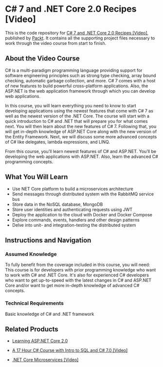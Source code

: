 


# C# 7 and .NET Core 2.0 Recipes [Video]
This is the code repository for [C# 7 and .NET Core 2.0 Recipes [Video]](https://www.packtpub.com/application-development/c-7-and-net-core-20-recipes-video?utm_source=github&utm_medium=repository&utm_campaign=9781787289444), published by [Packt](https://www.packtpub.com/?utm_source=github). It contains all the supporting project files necessary to work through the video course from start to finish.
## About the Video Course
C# is a multi-paradigm programming language providing support for software engineering principles such as strong type checking, array bound checking, automatic garbage collection, and more. C# 7 comes with a host of new features to build powerful cross-platform applications. Also, the ASP.NET is the web application framework through which you can develop web applications.

In this course, you will learn everything you need to know to start developing applications using the newest features that come with C# 7 as well as the newest version of the .NET Core. The course will start with a quick introduction to C# and .NET that will prepare you for what comes next. You will then learn about the new features of C# 7. Following that, you will get in-depth knowledge of ASP.NET Core along with the new version of the Entity Framework. Next, we will discuss some more advanced concepts of C# like delegates, lambda expressions, and LINQ.

From this course, you’ll learn newest features of C# and ASP.NET. You’ll be developing the web applications with ASP.NET. Also, learn the advanced C# programming concepts.

<H2>What You Will Learn</H2>
<DIV class=book-info-will-learn-text>
<UL>
<LI>Use NET Core platform to build a microservices architecture 
<LI>Send messages through distributed system with the RabbitMQ service bus 
<LI>Store data in the NoSQL database, MongoDB 
<LI>Store user identities and authenticating requests using JWT 
<LI>Deploy the application to the cloud with Docker and Docker Compose 
<LI>Explore commands, events, handlers and other design patterns 
<LI>Delve into unit- and integration-testing the distributed system </LI></UL></DIV>

## Instructions and Navigation
### Assumed Knowledge
To fully benefit from the coverage included in this course, you will need:<br/>
This course is for developers with prior programming knowledge who want to work with C# and .NET Core. It's also for experienced C# developers who want to get up-to-speed with the latest changes in C# and ASP.NET Core and/or want to get more in-depth knowledge of advanced C# concepts.
### Technical Requirements

Basic knowledge of C# and .NET framework

## Related Products
* [Learning ASP.NET Core 2.0](https://www.packtpub.com/application-development/learning-aspnet-core-20?utm_source=github&utm_medium=repository&utm_campaign=9781788476638)

* [A 17 Hour C# Course with Intro to SQL and C# 7.0 [Video]](https://www.packtpub.com/application-development/17-hour-c-course-intro-sql-and-c-70-video?utm_source=github&utm_medium=repository&utm_campaign=9781788838832)

* [.NET Core Microservices [Video]](https://www.packtpub.com/application-development/net-core-microservices-video?utm_source=github&utm_medium=repository&utm_campaign=9781788626415)


